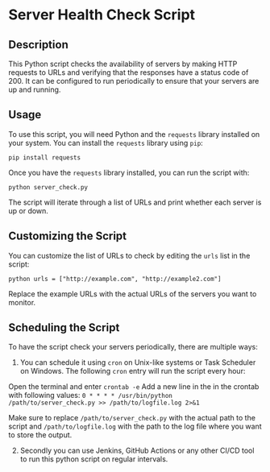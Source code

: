 # Server Health Check Script

## Description

This Python script checks the availability of servers by making HTTP requests to URLs and verifying that the responses have a status code of 200. It can be configured to run periodically to ensure that your servers are up and running.

## Usage

To use this script, you will need Python and the `requests` library installed on your system. You can install the `requests` library using `pip`:
```
pip install requests
```

Once you have the `requests` library installed, you can run the script with:
```
python server_check.py
```

The script will iterate through a list of URLs and print whether each server is up or down.

## Customizing the Script

You can customize the list of URLs to check by editing the `urls` list in the script:
```
python urls = ["http://example.com", "http://example2.com"]
```

Replace the example URLs with the actual URLs of the servers you want to monitor.

## Scheduling the Script

To have the script check your servers periodically, there are multiple ways:

1. You can schedule it using `cron` on Unix-like systems or Task Scheduler on Windows. The following `cron` entry will run the script every hour:

Open the terminal and enter `crontab -e`
Add a new line in the in the crontab with following values:
`0 * * * * /usr/bin/python /path/to/server_check.py >> /path/to/logfile.log 2>&1`

Make sure to replace `/path/to/server_check.py` with the actual path to the script and `/path/to/logfile.log` with the path to the log file where you want to store the output.

2. Secondly you can use Jenkins, GitHub Actions or any other CI/CD tool to run this python script on regular intervals.
